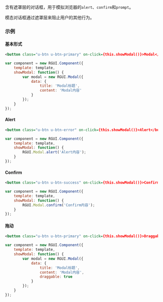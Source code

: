 含有遮罩层的对话框，用于模拟浏览器的`alert`、`confirm`和`prompt`。

模态对话框通过遮罩层来阻止用户的其他行为。

### 示例
#### 基本形式

<div class="m-example"></div>

```xml
<button class="u-btn u-btn-primary" on-click={this.showModal()}>Modal</button>
```

```javascript
var component = new RGUI.Component({
    template: template,
    showModal: function() {
        var modal = new RGUI.Modal({
            data: {
                title: 'Modal标题',
                content: 'Modal内容'
            }
        });
    }
});
```

#### Alert

<div class="m-example"></div>

```xml
<button class="u-btn u-btn-error" on-click={this.showModal()}>Alert</button>
```

```javascript
var component = new RGUI.Component({
    template: template,
    showModal: function() {
        RGUI.Modal.alert('Alert内容');
    }
});
```

#### Confirm

<div class="m-example"></div>

```xml
<button class="u-btn u-btn-success" on-click={this.showModal()}>Confirm</button>
```

```javascript
var component = new RGUI.Component({
    template: template,
    showModal: function() {
        RGUI.Modal.confirm('Confirm内容');
    }
});
```

#### 拖动

<div class="m-example"></div>

```xml
<button class="u-btn u-btn-primary" on-click={this.showModal()}>Draggable</button>
```

```javascript
var component = new RGUI.Component({
    template: template,
    showModal: function() {
        var modal = new RGUI.Modal({
            data: {
                title: 'Modal标题',
                content: 'Modal内容',
                draggable: true
            }
        });
    }
});
```
